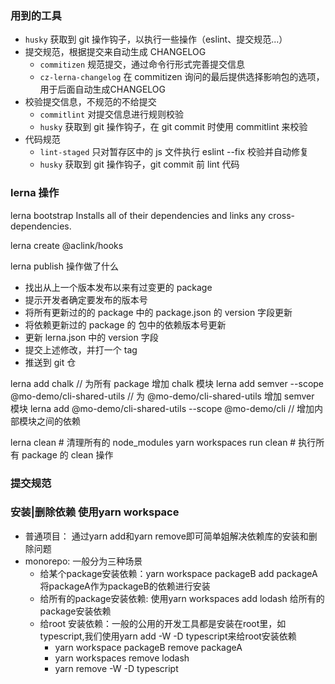 ### 用到的工具

-   `husky` 获取到 git 操作钩子，以执行一些操作（eslint、提交规范...）
-   提交规范，根据提交来自动生成 CHANGELOG
    -   `commitizen` 规范提交，通过命令行形式完善提交信息
    -   `cz-lerna-changelog` 在 commitizen 询问的最后提供选择影响包的选项，用于后面自动生成CHANGELOG
-   校验提交信息，不规范的不给提交
    -   `commitlint` 对提交信息进行规则校验
    -   `husky` 获取到 git 操作钩子，在 git commit 时使用 commitlint 来校验
-   代码规范
    -   `lint-staged` 只对暂存区中的 js 文件执行 eslint --fix 校验并自动修复
    -   `husky` 获取到 git 操作钩子，git commit 前 lint 代码

### lerna 操作

lerna bootstrap Installs all of their dependencies and links any cross-dependencies.

lerna create @aclink/hooks

lerna publish 操作做了什么
-   找出从上一个版本发布以来有过变更的 package
-   提示开发者确定要发布的版本号
-   将所有更新过的的 package 中的 package.json 的 version 字段更新
-   将依赖更新过的 package 的 包中的依赖版本号更新
-   更新 lerna.json 中的 version 字段
-   提交上述修改，并打一个 tag
-   推送到 git 仓

lerna add chalk // 为所有 package 增加 chalk 模块
lerna add semver --scope @mo-demo/cli-shared-utils // 为 @mo-demo/cli-shared-utils 增加 semver 模块
lerna add @mo-demo/cli-shared-utils --scope @mo-demo/cli // 增加内部模块之间的依赖

lerna clean # 清理所有的 node_modules
yarn workspaces run clean # 执行所有 package 的 clean 操作

### 提交规范

### 安装|删除依赖 使用yarn workspace
- 普通项目： 通过yarn add和yarn remove即可简单姐解决依赖库的安装和删除问题
- monorepo: 一般分为三种场景
  -  给某个package安装依赖：yarn workspace packageB add packageA 将packageA作为packageB的依赖进行安装
  -  给所有的package安装依赖: 使用yarn workspaces add lodash 给所有的package安装依赖
  -  给root 安装依赖：一般的公用的开发工具都是安装在root里，如typescript,我们使用yarn add -W -D typescript来给root安装依赖
     - yarn workspace packageB remove packageA
     - yarn workspaces remove lodash
     - yarn remove -W -D typescript

